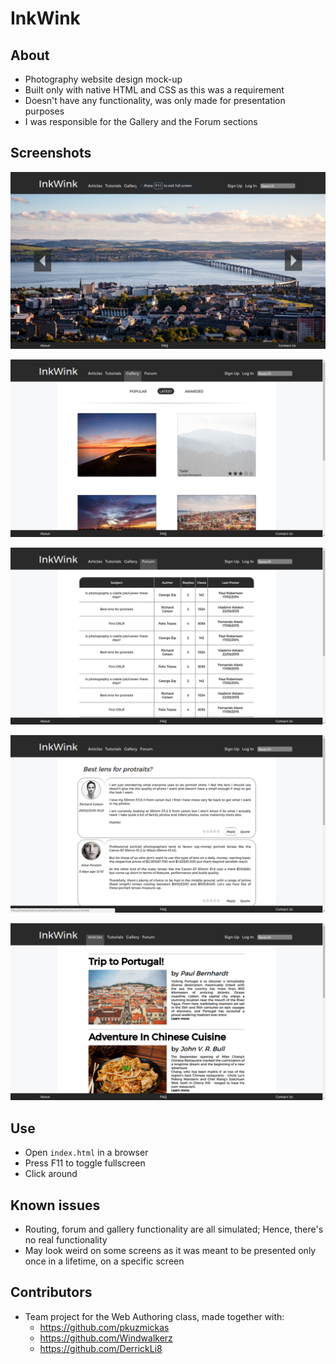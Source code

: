 # InkWink 
## About
* Photography website design mock-up
* Built only with native HTML and CSS as this was a requirement
* Doesn't have any functionality, was only made for presentation purposes
* I was responsible for the Gallery and the Forum sections

## Screenshots

![banner](screenshots/banner.png)  

![gallery](screenshots/gallery.png)

![forum](screenshots/forum.png)

![thread](screenshots/thread.png)

![articles](screenshots/articles.png)

## Use 
* Open ```index.html``` in a browser 
* Press F11 to toggle fullscreen
* Click around 

## Known issues 
* Routing, forum and gallery functionality are all simulated; Hence, there's no real functionality
* May look weird on some screens as it was meant to be presented only once in a lifetime, on a specific screen

## Contributors
* Team project for the Web Authoring class, made together with:
    * https://github.com/pkuzmickas
    * https://github.com/Windwalkerz
    * https://github.com/DerrickLi8
